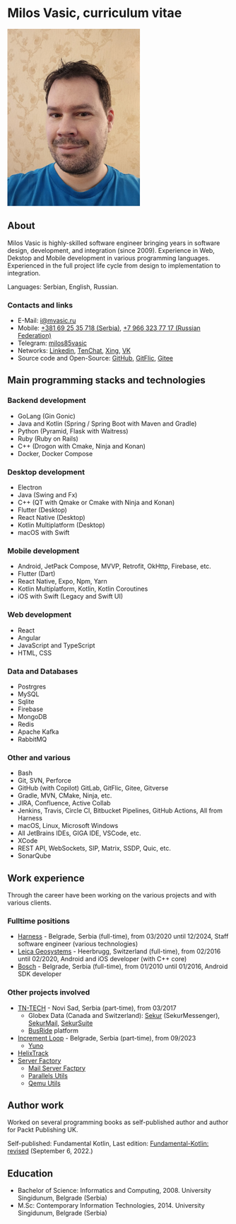 # Milos Vasic, curriculum vitae

![Milos Vasic](assets/images/milosvasic.png)

## About

Milos Vasic is highly-skilled software engineer bringing years in software design, development, and
integration (since 2009). Experience in Web, Dekstop and Mobile development in various programming languages.
Experienced in the full project life cycle from design to implementation to integration.

Languages: Serbian, English, Russian.

### Contacts and links

- E-Mail: [i@mvasic.ru](mailto:i@mvasic.ru)
- Mobile: [+381 69 25 35 718 (Serbia)](tel:+381692535718), [+7 966 323 77 17 (Russian Federation)](tel:+79663237717)
- Telegram: [milos85vasic](https://t.me/milos85vasic)
- Networks: [Linkedin](https://www.linkedin.com/in/милош-васић-53778682/), [TenChat](https://tenchat.ru/milosvasic), [Xing](https://www.xing.com/profile/Milos_Vasic4/cv), [VK](https://vk.com/milos.vasic)
- Source code and Open-Source: [GitHub](https://github.com/milos85vasic), [GitFlic](https://gitflic.ru/user/milosvasic), [Gitee](https://gitee.com/milosvasic)

## Main programming stacks and technologies

### Backend development

- GoLang (Gin Gonic)
- Java and Kotlin (Spring / Spring Boot with Maven and Gradle)
- Python (Pyramid, Flask with Waitress)
- Ruby (Ruby on Rails)
- C++ (Drogon with Cmake, Ninja and Konan)
- Docker, Docker Compose

### Desktop development

- Electron
- Java (Swing and Fx)
- C++ (QT with Qmake or Cmake with Ninja and Konan)
- Flutter (Desktop)
- React Native (Desktop)
- Kotlin Multiplatform (Desktop)
- macOS with Swift

### Mobile development

- Android, JetPack Compose, MVVP, Retrofit, OkHttp, Firebase, etc.
- Flutter (Dart)
- React Native, Expo, Npm, Yarn
- Kotlin Multiplatform, Kotlin, Kotlin Coroutines
- iOS with Swift (Legacy and Swift UI)

### Web development

- React
- Angular
- JavaScript and TypeScript
- HTML, CSS

### Data and Databases

- Postrgres
- MySQL
- Sqlite
- Firebase
- MongoDB
- Redis
- Apache Kafka
- RabbitMQ

### Other and various

- Bash
- Git, SVN, Perforce
- GitHub (with Copilot) GitLab, GitFlic, Gitee, Gitverse
- Gradle, MVN, CMake, Ninja, etc.
- JIRA, Confluence, Active Collab
- Jenkins, Travis, Circle CI, Bitbucket Pipelines, GitHub Actions, All from Harness
- macOS, Linux, Microsoft Windows
- All JetBrains IDEs, GIGA IDE, VSCode, etc.
- XCode
- REST API, WebSockets, SIP, Matrix, SSDP, Quic, etc.
- SonarQube

## Work experience

Through the career have been working on the various projects and with various clients.

### Fulltime positions

- [Harness](http://harness.io/) - Belgrade, Serbia (full-time), from 03/2020 until 12/2024, Staff software engineer (various technologies)
- [Leica Geosystems](https://leica-geosystems.com/) - Heerbrugg, Switzerland (full-time), from 02/2016 until 02/2020, Android and iOS developer (with C++ core)
- [Bosch](https://www.bosch.rs/) - Belgrade, Serbia (full-time), from 01/2010 until 01/2016, Android SDK developer

### Other projects involved

- [TN-TECH](https://tn-tech.co.rs/) - Novi Sad, Serbia (part-time), from 03/2017
    - Globex Data (Canada and Switzerland): [Sekur](https://sekur.com/) (SekurMessenger), [SekurMail](https://mail.sekur.com), [SekurSuite](https://play.google.com/store/apps/details?id=ch.digitalsafe)
    - [BusRide](https://tn-tech.co.rs/pf/busride/) platform
- [Increment Loop](https://incrementloop.com/) - Belgrade, Serbia (part-time), from 09/2023
    - [Yuno](https://play.google.com/store/apps/details?id=com.gaiali.app)
- [HelixTrack](https://github.com/Helix-Track)
- [Server Factory](https://github.com/Server-Factory)
    - [Mail Server Factpry](https://github.com/Server-Factory/Mail-Server-Factory)
    - [Parallels Utils](https://github.com/Server-Factory/Parallels-Utils)
    - [Qemu Utils](https://github.com/Server-Factory/Qemu-Utils)

## Author work

Worked on several programming books as self-published author and author for Packt Publishing UK.

Self-published: Fundamental Kotlin, Last edition: [Fundamental-Kotlin: revised](https://milosvasic.ru/assets/pdf/Fundamental_Kotlin_3rd_Edition.pdf) (September 6, 2022.)

## Education

- Bachelor of Science: Informatics and Computing, 2008. University Singidunum, Belgrade (Serbia)
- M.Sc: Contemporary Information Technologies, 2014. University Singidunum, Belgrade (Serbia)

